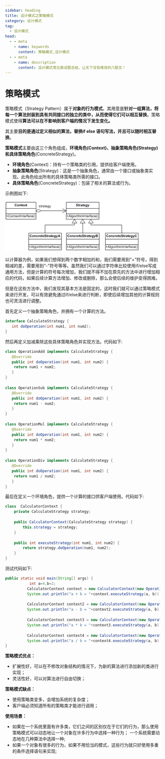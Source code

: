 ```yaml
---
sidebar: heading
title: 设计模式之策略模式
category: 设计模式
tag:
  - 设计模式
head:
  - - meta
    - name: keywords
      content: 策略模式,设计模式
  - - meta
    - name: description
      content: 设计模式常见面试题总结，让天下没有难背的八股文！
---
```


# 策略模式

策略模式（Strategy Pattern）属于**对象的行为模式**。其用意是**针对一组算法，将每一个算法封装到具有共同接口的独立的类中，从而使得它们可以相互替换**。策略模式使得**算法可以在不影响到客户端的情况下发生变化。**

其主要**目的是通过定义相似的算法，替换if else 语句写法，并且可以随时相互替换**。

**策略模式**主要由这三个角色组成，**环境角色(Context)、抽象策略角色(Strategy)和具体策略角色**(ConcreteStrategy)。

- **环境角色**(Context)：持有一个策略类的引用，提供给客户端使用。
- **抽象策略角色**(Strategy)：这是一个抽象角色，通常由一个接口或抽象类实现。此角色给出所有的具体策略类所需的接口。
- **具体策略角色**(ConcreteStrategy)：包装了相关的算法或行为。

示例图如下:

![](img_5-strategy/%E7%AD%96%E7%95%A5%E6%A8%A1%E5%BC%8F.png)

以计算器为例，如果我们想得到两个数字相加的和，我们需要用到“+”符号，得到相减的差，需要用到“-”符号等等。虽然我们可以通过字符串比较使用if/else写成通用方法，但是计算的符号每次增加，我们就不得不加在原先的方法中进行增加相应的代码，如果后续计算方法增加、修改或删除，那么会使后续的维护变得困难。

但是在这些方法中，我们发现其基本方法是固定的，这时我们就可以通过策略模式来进行开发，可以有效避免通过if/else来进行判断，即使后续增加其他的计算规则也可灵活进行调整。

首先定义一个抽象策略角色，并拥有一个计算的方法。

```java
interface CalculateStrategy {
   int doOperation(int num1, int num2);
}
```

然后再定义加减乘除这些具体策略角色并实现方法。代码如下:

```java
class OperationAdd implements CalculateStrategy {
   @Override
   public int doOperation(int num1, int num2) {
   	return num1 + num2;
   }
}

class OperationSub implements CalculateStrategy {
   @Override
   public int doOperation(int num1, int num2) {
   	return num1 - num2;
   }
}

class OperationMul implements CalculateStrategy {
   @Override
   public int doOperation(int num1, int num2) {
   	return num1 * num2;
   }
}

class OperationDiv implements CalculateStrategy {
   @Override
   public int doOperation(int num1, int num2) {
   	return num1 / num2;
   }
}
```

最后在定义一个环境角色，提供一个计算的接口供客户端使用。代码如下:

```java
class  CalculatorContext {
	private CalculateStrategy strategy;

	public CalculatorContext(CalculateStrategy strategy) {
		this.strategy = strategy;
	}

	public int executeStrategy(int num1, int num2) {
		return strategy.doOperation(num1, num2);
	}
}
```

测试代码如下:

```java
public static void main(String[] args) {
  		   int a=4,b=2;
		  CalculatorContext context = new CalculatorContext(new OperationAdd());    
	      System.out.println("a + b = "+context.executeStrategy(a, b));
	 
	      CalculatorContext context2 = new CalculatorContext(new OperationSub());      
	      System.out.println("a - b = "+context2.executeStrategy(a, b));
	 
	      CalculatorContext context3 = new CalculatorContext(new OperationMul());    
	      System.out.println("a * b = "+context3.executeStrategy(a, b));
	
	      CalculatorContext context4 = new CalculatorContext(new OperationDiv());    
	      System.out.println("a / b = "+context4.executeStrategy(a, b));
}
```

**策略模式优点：**

- 扩展性好，可以在不修改对象结构的情况下，为新的算法进行添加新的类进行实现；
- 灵活性好，可以对算法进行自由切换；

**策略模式缺点：**

- 使用策略类变多，会增加系统的复杂度；
- 客户端必须知道所有的策略类才能进行调用；

**使用场景：**

- 如果在一个系统里面有许多类，它们之间的区别仅在于它们的行为，那么使用策略模式可以动态地让一个对象在许多行为中选择一种行为；
  一个系统需要动态地在几种算法中选择一种;
- 如果一个对象有很多的行为，如果不用恰当的模式，这些行为就只好使用多重的条件选择语句来实现;

